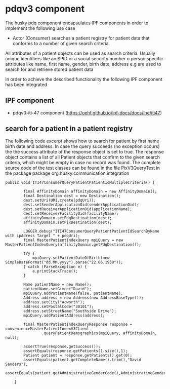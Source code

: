 # pdqv3 component

The husky pdq component encapsulates IPF components in order to implement the following use case

* Actor (Consumer) searches a patient registry for patient data that conforms to a number of given search criteria.
  
All attributes of a patient objects can be used as search criteria. Usually unique identifiers like an SPID or a social security number o person specific attributes like name, first name, gender, birth date, address  e.g are used to search for and retrieve stored patient data

In order to achieve the described functionality the following IPF component has been integrated

## IPF component
* pdqv3-iti-47 component (https://oehf.github.io/ipf-docs/docs/ihe/iti47)


## search for a patient in a patient registry


The following code excerpt shows how to search for patient by first name birth date and address. In case the query succeeds (no exception occurs) the the success attribute of the response object is set to true. The response object contains a list of all Patient objects that confirm to the given search criteria, which might be empty in case no record was found.
The complete source code of the test classes can be found in the file PixV3QueryTest in the package package org.husky.communication.integration 

```
public void ITI47ConsumerQueryPatientPatientIdMultipleCriteria() {
		
		final AffinityDomain affinityDomain = new AffinityDomain();
		final Destination dest = new Destination();
		dest.setUri(URI.create(pdqUri));
		dest.setSenderApplicationOid(senderApplicationOid);
		dest.setReceiverApplicationOid(applicationName);
		dest.setReceiverFacilityOid(facilityName);
		affinityDomain.setPdqDestination(dest);
		affinityDomain.setPixDestination(dest); 

		LOGGER.debug("ITI47ConsumerQueryPatientPatientIdSearchByName with ipAdress Target " + pdqUri);
		final MasterPatientIndexQuery mpiQuery = new MasterPatientIndexQuery(affinityDomain.getPdqDestination());
		
		try {
			mpiQuery.setPatientDateOfBirth(new SimpleDateFormat("dd.MM.yyyy").parse("22.06.1958"));
		} catch (ParseException e) {
			e.printStackTrace();
		}  
	  
		Name patientName = new Name();
		patientName.setGiven("David");
		mpiQuery.addPatientName(false, patientName);
	    Address address = new Address(new AddressBaseType());
	    address.setCity("Acworth");
	    address.setPostalCode("30101");
	    address.setStreetName("Southside Drive");
	    mpiQuery.addPatientAddress(address);
		
		final MasterPatientIndexQueryResponse response = convenienceMasterPatientIndexV3Client
				.queryPatientDemographics(mpiQuery, affinityDomain, null);
		
		assertTrue(response.getSuccess());
		assertEquals(response.getPatients().size(),1);
		Patient patient = response.getPatients().get(0);
		assertEquals(patient.getCompleteName().trim(),"David Sanders");
		assertEquals(patient.getAdministrativeGenderCode(),AdministrativeGender.MALE.getCodeValue());
		
	} 

```